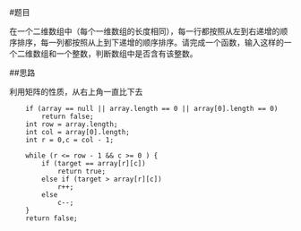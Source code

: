 #题目

在一个二维数组中（每个一维数组的长度相同），每一行都按照从左到右递增的顺序排序，每一列都按照从上到下递增的顺序排序。请完成一个函数，输入这样的一个二维数组和一个整数，判断数组中是否含有该整数。

##思路

利用矩阵的性质，从右上角一直比下去


```
    if (array == null || array.length == 0 || array[0].length == 0)
        return false;
    int row = array.length;
    int col = array[0].length;
    int r = 0,c = col - 1;
            
    while (r <= row - 1 && c >= 0 ) {
        if (target == array[r][c])
            return true;
        else if (target > array[r][c])
            r++;
        else
            c--;
    }
    return false;
```

